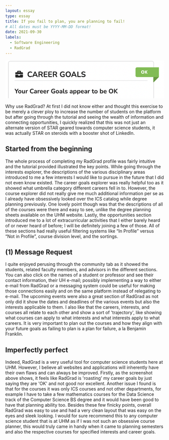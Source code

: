 ```yaml
---
layout: essay
type: essay
title: If you fail to plan, you are planning to fail!
# All dates must be YYYY-MM-DD format!
date: 2021-09-30
labels:
  - Software Engineering
  - RadGrad
---
```


<img class="ui medium right floated rounded image" src="../images/radgrad-career.png">

Why use RadGrad? At first I did not know either and thought this exercise to be merely a clever ploy to increase the number of students on the platform but after going through the tutorial and seeing the wealth of information and connecting opportunities, I quickly realized that this was not just an alternate version of STAR geared towards computer science students, it was actually STAR on steroids with a booster shot of LinkedIn. 

## Started from the beginning

The whole process of completing my RadGrad profile was fairly intuitive and the tutorial provided illustrated the key points. While going through the interests explorer, the descriptions of the various disciplinary areas introduced to me a few interests I would like to pursue in the future that I did not even know existed. The career goals explorer was really helpful too as it showed what umbrella category different careers fell in to. However, the course explorer did not really give me much additional information per se as I already have obsessively looked over the ICS catalog while degree planning previously. One lovely point though was that the descriptions of all of the courses were there and easy to see, unlike the degree planning sheets available on the UHM website. Lastly, the opportunities section introduced me to a lot of extracurricular activities that I either barely heard of or never heard of before; I will be definitely joining a few of those. All of these sections had really useful filtering systems like “In Profile” versus “Not in Profile”, course division level, and the sortings.

## (1) Message Request

I quite enjoyed perusing through the community tab as it showed the students, related faculty members, and advisors in the different sections. You can also click on the names of a student or professor and see their contact information, their UH e-mail; possibly implementing a way to either e-mail from RadGrad or a messaging system could be useful for making those connections easily and on the same platform instead of relegating to e-mail. The upcoming events were also a great section of RadGrad as not only did it show the dates and deadlines of the various events but also the interests applicable to them. I also like that the careers, interests, and courses all relate to each other and show a sort of 'trajectory', like showing what courses can apply to what interests and what interests apply to what careers. It is very important to plan out the courses and how they align with your future goals as failing to plan is a plan for failure, a la Benjamin Franklin.

## Imperfectly perfect

Indeed, RadGrad is a very useful tool for computer science students here at UHM. However, I believe all websites and applications will inherently have their own flaws and can always be improved. Firstly, as the screenshot above shows, it feels like RadGrad is 'roasting' my career goals by just saying they are 'OK' and not good nor excellent. Another issue I found is that for the courses it was only ICS courses and not other departments, for example I have to take a few mathematics courses for the Data Science track of the Computer Science BS degree and it would have been good to have that planning ability too. Besides these few finicky points, overall RadGrad was easy to use and had a very clean layout that was easy on the eyes and sleek looking. I would for sure recommend this to any computer science student that is at UHM as if I was not such an obsessive course planner, this would truly came in handy when it came to planning semesters and also the respective courses for specified interests and career goals.
